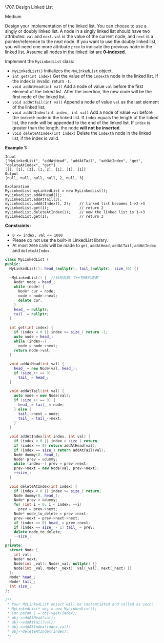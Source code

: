 \707. Design Linked List

Medium

Design your implementation of the linked list. You can choose to use a singly or doubly linked list.
 A node in a singly linked list should have two attributes: `val` and `next`. `val` is the value of the current node, and `next` is a pointer/reference to the next node.
 If you want to use the doubly linked list, you will need one more attribute `prev` to indicate the previous node in the linked list. Assume all nodes in the linked list are **0-indexed**.

Implement the `MyLinkedList` class:

- `MyLinkedList()` Initializes the `MyLinkedList` object.
- `int get(int index)` Get the value of the `indexth` node in the linked list. If the index is invalid, return `-1`.
- `void addAtHead(int val)` Add a node of value `val` before the first element of the linked list. After the insertion, the new node will be the first node of the linked list.
- `void addAtTail(int val)` Append a node of value `val` as the last element of the linked list.
- `void addAtIndex(int index, int val)` Add a node of value `val` before the `indexth` node in the linked list. If `index` equals the length of the linked list, the node will be appended to the end of the linked list. If `index` is greater than the length, the node **will not be inserted**.
- `void deleteAtIndex(int index)` Delete the `indexth` node in the linked list, if the index is valid.

 

**Example 1:**

```
Input
["MyLinkedList", "addAtHead", "addAtTail", "addAtIndex", "get", "deleteAtIndex", "get"]
[[], [1], [3], [1, 2], [1], [1], [1]]
Output
[null, null, null, null, 2, null, 3]

Explanation
MyLinkedList myLinkedList = new MyLinkedList();
myLinkedList.addAtHead(1);
myLinkedList.addAtTail(3);
myLinkedList.addAtIndex(1, 2);    // linked list becomes 1->2->3
myLinkedList.get(1);              // return 2
myLinkedList.deleteAtIndex(1);    // now the linked list is 1->3
myLinkedList.get(1);              // return 3
```

 

**Constraints:**

- `0 <= index, val <= 1000`
- Please do not use the built-in LinkedList library.
- At most `2000` calls will be made to `get`, `addAtHead`, `addAtTail`, `addAtIndex` and `deleteAtIndex`.



```c++
class MyLinkedList {
public:
  MyLinkedList(): head_(nullptr), tail_(nullptr), size_(0) {}
  
  ~MyLinkedList() {  //析构函数，C++特殊的需要 
    Node* node = head_;
    while (node) {
      Node* cur = node;
      node = node->next;
      delete cur;
    }
    head_ = nullptr;
    tail_ = nullptr;
  }
  
  int get(int index) {
    if (index < 0 || index >= size_) return -1;
    auto node = head_;
    while (index--)
      node = node->next;    
    return node->val;
  }
 
  void addAtHead(int val) {    
    head_ = new Node(val, head_);
    if (size_++ == 0)
      tail_ = head_;   
  }
  
  void addAtTail(int val) {
    auto node = new Node(val);
    if (size_++ == 0) {
      head_ = tail_ = node;
    } else {    
      tail_->next = node;
      tail_ = tail_->next;
    }    
  }
 
  void addAtIndex(int index, int val) {
    if (index < 0 || index > size_) return;
    if (index == 0) return addAtHead(val);
    if (index == size_) return addAtTail(val);
    Node dummy(0, head_);
    Node* prev = &dummy;
    while (index--) prev = prev->next;
    prev->next = new Node(val, prev->next);    
    ++size_;
  }
 
  void deleteAtIndex(int index) {
    if (index < 0 || index >= size_) return;
    Node dummy(0, head_);
    Node* prev = &dummy;
    for (int i = 0; i < index; ++i)
      prev = prev->next;
    Node* node_to_delete = prev->next;
    prev->next = prev->next->next;
    if (index == 0) head_ = prev->next;
    if (index == size_ - 1) tail_ = prev;
    delete node_to_delete;
    --size_;
  }
private:
  struct Node {
    int val;
    Node* next;
    Node(int _val): Node(_val, nullptr) {}
    Node(int _val, Node* _next): val(_val), next(_next) {}
  };
  Node* head_;
  Node* tail_;
  int size_;
};

/**
 * Your MyLinkedList object will be instantiated and called as such:
 * MyLinkedList* obj = new MyLinkedList();
 * int param_1 = obj->get(index);
 * obj->addAtHead(val);
 * obj->addAtTail(val);
 * obj->addAtIndex(index,val);
 * obj->deleteAtIndex(index);
 */
```



